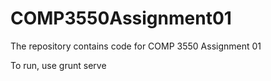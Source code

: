 COMP3550Assignment01
====================

The repository contains code for COMP 3550 Assignment 01

To run, use grunt serve 
